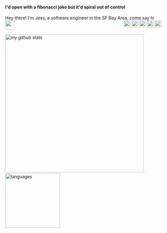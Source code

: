 #### I'd open with a fibonacci joke but it'd spiral out of control 

Hey there! I'm Jess, a software engineer in the SF Bay Area, come say hi <img src="https://www.animatedimages.org/data/media/111/animated-arrow-image-0270.gif" width="30px">
  <a href="https://t.me/ellojess">
    <img align="right" alt="Jessica Trinh | Telegram" width="22px" src="https://cdn.jsdelivr.net/npm/simple-icons@v3/icons/telegram.svg" />
  </a>
  <a href="https://medium.com/@jessicatrinh">
    <img align="right" alt="Jessica Trinh | Medium" width="22px" src="https://cdn.jsdelivr.net/npm/simple-icons@3.12.0/icons/medium.svg" />
  </a>
  <a href="https://www.instagram.com/ellojess/?hl=en">
    <img align="right" alt="Jessica Trinh | Instagram" width="22px" src="https://cdn.jsdelivr.net/npm/simple-icons@v3/icons/instagram.svg" />
  </a>
  <a href="https://twitter.com/ellojessi">
    <img align="right" alt="Jessica Trinh | Twitter" width="22px" src="https://cdn.jsdelivr.net/npm/simple-icons@v3/icons/twitter.svg" />
  </a>
  <a href="https://www.linkedin.com/in/j-trinh/">
     <img align="right" alt="Jessica Trinh | LinkedIn" width="22px" src="https://cdn.jsdelivr.net/npm/simple-icons@v3/icons/linkedin.svg" />
  </a>

<p align="left">
<img src="https://github-readme-stats.vercel.app/api?username=ellojess&show_icons=true&title_color=fff&icon_color=ffbb00&text_color=9f9f9f&bg_color=151515" alt="my github stats" width="445"/>&nbsp;<img src="https://github-readme-stats.vercel.app/api/top-langs/?username=ellojess&layout=compact&show_icons=true&title_color=fff&icon_color=fc8930&text_color=9f9f9f&bg_color=151515" alt="languages" height="176">
</p>
